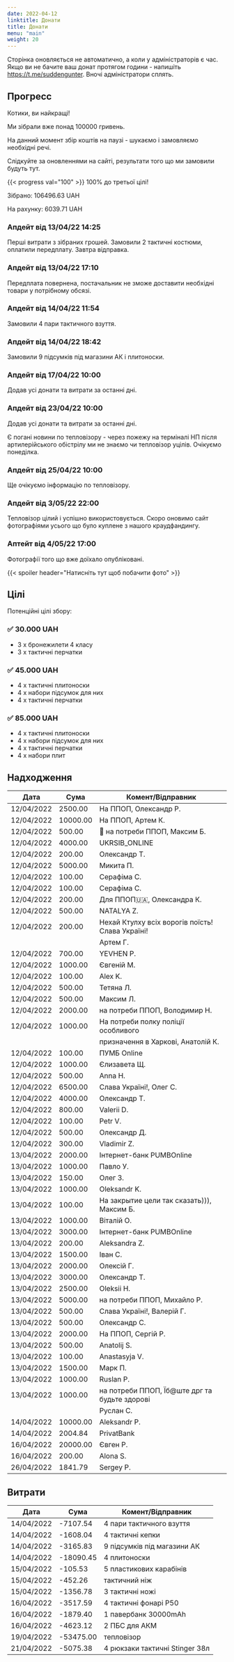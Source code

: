 ```yaml
---
date: 2022-04-12
linktitle: Донати
title: Донати
menu: "main"
weight: 20
---
```


Сторінка оновляється не автоматично, а коли у адміністраторів є чаc. Якщо ви не бачите ваш донат протягом години - напишіть https://t.me/suddengunter. Вночі адміністратори сплять.

## Прогресс

Котики, ви найкращі!

Ми зібрали вже понад 100000 гривень.

На данний момент збір коштів на паузі - шукаємо і замовляємо необхідні речі.

Слідкуйте за оновленнями на сайті, результати того що ми замовили будуть тут.

{{< progress val="100" >}}
100% до третьої цілі!

Зібрано: 106496.63 UAH

На рахунку: 6039.71 UAH

### Апдейт від 13/04/22 14:25

Перші витрати з зібраних грошей. Замовили 2 тактичні костюми, оплатили передплату. Завтра відправка.

### Апдейт від 13/04/22 17:10

Передплата повернена, постачальник не зможе доставити необхідні товари у потрібному обсязі.

### Апдейт від 14/04/22 11:54

Замовили 4 пари тактичного взуття.

### Апдейт від 14/04/22 18:42

Замовили 9 підсумків під магазини АК і плитоноски.

### Апдейт від 17/04/22 10:00

Додав усі донати та витрати за останні дні.

### Апдейт від 23/04/22 10:00

Додав усі донати та витрати за останні дні.

Є погані новини по тепловізору - через пожежу на терміналі НП після артилерійського обістрілу
ми не знаємо чи тепловізор уцілів. Очікуємо понеділка.

### Апдейт від 25/04/22 10:00

Ще очікуємо інформацію по тепловізору.

### Апдейт від 3/05/22 22:00

Тепловізор цілий і успішно використовується. Скоро оновимо сайт фотографіями усього що було куплене з нашого краудфандингу.

### Аптейт від 4/05/22 17:00

Фотографії того що вже доїхало опубліковані.

{{< spoiler header="Натисніть тут щоб побачити фото"  >}}

## Цілі

Потенційні цілі збору:

### ✅ 30.000 UAH

* 3 х бронежилети 4 класу
* 3 х тактичні перчатки

### ✅ 45.000 UAH

* 4 х тактичні плитоноски
* 4 х набори підсумок для них
* 4 х тактичні перчатки

### ✅ 85.000 UAH

* 4 х тактичні плитоноски
* 4 х набори підсумок для них
* 4 х тактичні перчатки
* 4 x набори плит

## Надходження

| Дата | Сума | Комент/Відправник |
| ---- | ----- | ----- |
| 12/04/2022 | 2500.00   | На ППОП, Олександр Р. |
| 12/04/2022 | 10000.00   | На ППОП, Артем К. |
| 12/04/2022 | 500.00   | 🚀 на потреби ППОП, Максим Б. |
| 12/04/2022 | 4000.00   | UKRSIB_ONLINE |
| 12/04/2022 | 200.00   | Олександр Т. |
| 12/04/2022 | 5000.00   | Микита П. |
| 12/04/2022 | 100.00   | Серафіма С. |
| 12/04/2022 | 100.00   | Серафіма С. |
| 12/04/2022 | 200.00   | Для ППОП🇺🇦, Олександра К. |
| 12/04/2022 | 500.00   | NATALYA Z. |
| 12/04/2022 | 200.00   | Нехай Ктулху всіх ворогів поїсть! Слава Україні! |
|    |     | Артем Г. |
| 12/04/2022 | 700.00   | YEVHEN P. |
| 12/04/2022 | 1000.00   | Євгеній М. |
| 12/04/2022 | 100.00   | Alex K. |
| 12/04/2022 | 500.00   | Тетяна Л. |
| 12/04/2022 | 500.00   | Максим Л. |
| 12/04/2022 | 2000.00   | на потреби ППОП, Володимир Н. |
| 12/04/2022 | 1000.00   | На потреби полку поліції особливого |
|    |     |  призначення в Харкові, Анатолій К. |
| 12/04/2022 | 100.00   | ПУМБ Online |
| 12/04/2022 | 1000.00   | Єлизавета Щ. |
| 12/04/2022 | 500.00   | Anna H. |
| 12/04/2022 | 6500.00   | Слава Україні!, Олег С. |
| 12/04/2022 | 4000.00   | Олександр Т. |
| 12/04/2022 | 800.00   | Valerii D. |
| 12/04/2022 | 100.00   | Petr V. |
| 12/04/2022 | 500.00   | Олександр Д. |
| 12/04/2022 | 300.00   | Vladimir Z. |
| 13/04/2022 | 2000.00   | Інтернет-банк PUMBOnline |
| 13/04/2022 | 1000.00   | Павло У. |
| 13/04/2022 | 150.00   | Олег З. |
| 13/04/2022 | 1000.00   | Oleksandr K. |
| 13/04/2022 | 100.00   | На закрытие цели так сказать))), Максим Б. |
| 13/04/2022 | 1000.00   | Віталій О. |
| 13/04/2022 | 3000.00   | Інтернет-банк PUMBOnline |
| 13/04/2022 | 200.00   | Aleksandra Z. |
| 13/04/2022 | 1500.00   | Іван С. |
| 13/04/2022 | 2000.00   | Олексій Г. |
| 13/04/2022 | 3000.00   | Олександр Т. |
| 13/04/2022 | 2500.00   | Oleksii H. |
| 13/04/2022 | 5000.00   | на потреби ППОП, Михайло Р. |
| 13/04/2022 | 500.00   | Слава Україні!, Валерій Г. |
| 13/04/2022 | 500.00   | Олександр С. |
| 13/04/2022 | 2000.00   | На ППОП, Сергій Р. |
| 13/04/2022 | 500.00   | Anatolij S. |
| 13/04/2022 | 100.00   | Anastasyja V. |
| 13/04/2022 | 1500.00   | Марк П. |
| 13/04/2022 | 1000.00   | Ruslan P. |
| 13/04/2022 | 1000.00   | на потреби ППОП, Їб@ште дрг та будьте здорові |
|    |     | Руслан С. |
| 14/04/2022 | 10000.00   | Aleksandr P. |
| 14/04/2022 | 2004.84   | PrivatBank |
| 16/04/2022 | 20000.00   | Євген Р. |
| 16/04/2022 | 200.00   | Alona S. |
| 26/04/2022 | 1841.79   | Sergey P. |

## Витрати

| Дата | Сума | Комент/Відправник |
| ---- | ----- | ----- |
| 14/04/2022 | -7107.54   | 4 пари тактичного взуття |
| 14/04/2022 | -1608.04   | 4 тактичні кепки |
| 14/04/2022 | -3165.83   | 9 підсумків під магазини АК |
| 14/04/2022 | -18090.45   | 4 плитоноски |
| 15/04/2022 | -105.53   | 5 пластикових карабінів |
| 15/04/2022 | -452.26   | тактичний ніж |
| 15/04/2022 | -1356.78   | 3 тактичні ножі |
| 16/04/2022 | -3517.59   | 4 тактичні фонарі Р50 |
| 16/04/2022 | -1879.40   | 1 павербанк 30000mAh |
| 16/04/2022 | -4623.12   | 2 ПБС для АКМ |
| 19/04/2022 | -53475.00   | тепловізор |
| 21/04/2022 | -5075.38   | 4 рюкзаки тактичні Stinger 38л |
